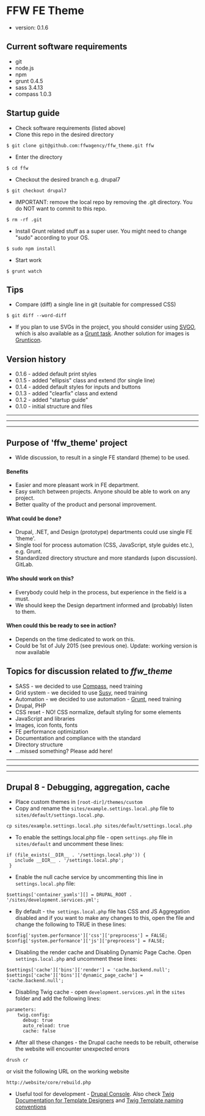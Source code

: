 # FFW FE Theme
* version: 0.1.6

## Current software requirements

* git
* node.js
* npm
* grunt 0.4.5
* sass 3.4.13
* compass 1.0.3

## Startup guide

* Check software requirements (listed above)
* Clone this repo in the desired directory

```
$ git clone git@github.com:ffwagency/ffw_theme.git ffw
```

* Enter the directory

```
$ cd ffw
```

* Checkout the desired branch e.g. drupal7

```
$ git checkout drupal7
```

* IMPORTANT: remove the local repo by removing the .git directory. You do NOT want to commit to this repo.

```
$ rm -rf .git
```

* Install Grunt related stuff as a super user. You might need to change "sudo" according to your OS.

```
$ sudo npm install
```

* Start work

```
$ grunt watch
```

## Tips

* Compare (diff) a single line in git (suitable for compressed CSS)

```
$ git diff --word-diff
```

* If you plan to use SVGs in the project, you should consider using [SVGO](https://github.com/svg/svgo), which is also available as a [Grunt task](https://github.com/sindresorhus/grunt-svgmin). Another solution for images is [Grunticon](https://github.com/filamentgroup/grunticon).

## Version history

* 0.1.6 - added default print styles
* 0.1.5 - added "ellipsis" class and extend (for single line)
* 0.1.4 - added default styles for inputs and buttons
* 0.1.3 - added "clearfix" class and extend
* 0.1.2 - added "startup guide"
* 0.1.0 - initial structure and files

---
---
---


## Purpose of 'ffw_theme' project

* Wide discussion, to result in a single FE standard (theme) to be used.

#### Benefits

* Easier and more pleasant work in FE department.
* Easy switch between projects. Anyone should be able to work on any project.
* Better quality of the product and personal improvement.

#### What could be done?

* Drupal, .NET, and Design (prototype) departments could use single FE 'theme'.
* Single tool for process automation (CSS, JavaScript, style guides etc.), e.g. Grunt.
* Standardized directory structure and more standards (upon discussion). GitLab.

#### Who should work on this?

* Everybody could help in the process, but experience in the field is a must.
* We should keep the Design department informed and (probably) listen to them.

#### When could this be ready to see in action?

* Depends on the time dedicated to work on this.
* Could be 1st of July 2015 (see previous one). Update: working version is now available

## Topics for discussion related to *ffw_theme*

* SASS - we decided to use [Compass](http://compass-style.org/), need training
* Grid system - we decided to use [Susy](http://susy.oddbird.net/), need training
* Automation - we decided to use automation - [Grunt](http://gruntjs.com/), need training
* Drupal, PHP
* CSS reset - NO! CSS normalize, default styling for some elements
* JavaScript and libraries
* Images, icon fonts, fonts
* FE performance optimization
* Documentation and compliance with the standard
* Directory structure
* ...missed something? Please add here!

---
---
---


## Drupal 8 - Debugging, aggregation, cache
* Place custom themes in `[root-dir]/themes/custom`
* Copy and rename the `sites/example.settings.local.php` file to `sites/default/settings.local.php`.

```
cp sites/example.settings.local.php sites/default/settings.local.php
```

* To enable the settings.local.php file - open `settings.php` file in `sites/default` and uncomment these lines:

```
if (file_exists(__DIR__ . '/settings.local.php')) {
   include __DIR__ . '/settings.local.php';
 }
```

* Enable the null cache service by uncommenting this line in `settings.local.php` file:

```
$settings['container_yamls'][] = DRUPAL_ROOT . '/sites/development.services.yml';
```

* By default - `the settings.local.php` file has CSS and JS Aggregation disabled and if you want to make any changes to this, open the file and change the following to TRUE in these lines:

```
$config['system.performance']['css']['preprocess'] = FALSE;
$config['system.performance']['js']['preprocess'] = FALSE;
```

* Disabling the render cache and Disabling Dynamic Page Cache. Open `settings.local.php` and uncomment these lines:

```
$settings['cache']['bins']['render'] = 'cache.backend.null';
$settings['cache']['bins']['dynamic_page_cache'] = 'cache.backend.null';
```

* Disabling Twig cache - open `development.services.yml` in the `sites` folder and add the following lines:
```
parameters:
    twig.config:
      debug: true
      auto_reload: true
      cache: false
```

* After all these changes - the Drupal cache needs to be rebuilt, otherwise the website will encounter unexpected errors
```
drush cr
```
or visit the following URL on the working website
```
http://website/core/rebuild.php
```

* Useful tool for development - [Drupal Console](https://www.drupal.org/project/console). Also check [Twig Documentation for Template Designers](http://twig.sensiolabs.org/doc/templates.html) and [Twig Template naming conventions](https://www.drupal.org/node/2354645)
